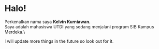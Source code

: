 # Halo!
Perkenalkan nama saya **Kelvin Kurniawan**.\
Saya adalah mahasiswa UTDI yang sedang menjalani program SIB Kampus Merdeka.\

I will update more things in the future so look out for it.
